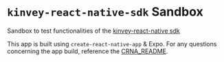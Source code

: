 # `kinvey-react-native-sdk` Sandbox

Sandbox to test functionalities of the [kinvey-react-native sdk](https://github.com/dialexa/kinvey-react-native-sdk)

This app is built using `create-react-native-app` & Expo. For any questions concerning the app build, reference the [CRNA_README](./CRNA_README.md).
